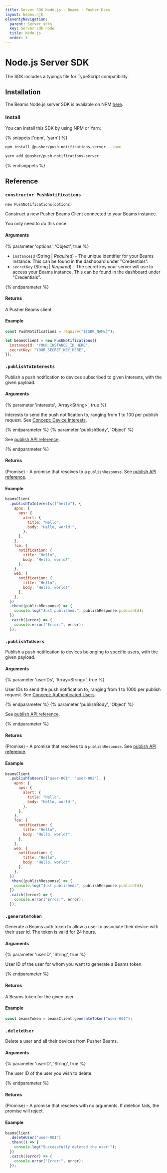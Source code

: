 ```yaml
---
title: Server SDK Node.js - Beams - Pusher Docs
layout: beams.njk
eleventyNavigation:
  parent: Server sdks
  key: Server sdk node
  title: Node.js
  order: 3
---
```


# Node.js Server SDK

The SDK includes a typings file for TypeScript compatibility.

## Installation

The Beams Node.js server SDK is available on NPM [here](https://www.npmjs.com/package/@pusher/push-notifications-server).

### Install

You can install this SDK by using NPM or Yarn:

{% snippets ['npm', 'yarn'] %}

```bash
npm install @pusher/push-notifications-server --save
```

```bash
yarn add @pusher/push-notifications-server
```

{% endsnippets %}

## Reference

### `constructor PushNotifications`

`new PushNotifications(options)`

Construct a new Pusher Beams Client connected to your Beams instance.

You only need to do this once.

#### Arguments

{% parameter 'options', 'Object', true %}

- `instanceId` (String | _Required_) - The unique identifier for your Beams instance. This can be found in the dashboard under "Credentials".
- `secretKey` (String | _Required_) - The secret key your server will use to access your Beams instance. This can be found in the dashboard under "Credentials".

{% endparameter %}

#### Returns

A Pusher Beams client

#### Example

```js
const PushNotifications = require("${SDK_NAME}");

let beamsClient = new PushNotifications({
  instanceId: "YOUR_INSTANCE_ID_HERE",
  secretKey: "YOUR_SECRET_KEY_HERE",
});
```

### `.publishToInterests`

Publish a push notification to devices subscribed to given Interests, with the given payload.

#### Arguments

{% parameter 'interests', 'Array&lt;String&gt;', true %}

Interests to send the push notification to, ranging from 1 to 100 per publish request. See [Concept: Device Interests](/docs/beams/concepts/device-interests).

{% endparameter %}
{% parameter 'publishBody', 'Object' %}

See [publish API reference](/docs/beams/reference/publish-api#request-body).

{% endparameter %}

#### Returns

(Promise) - A promise that resolves to a `publishResponse`. See [publish API reference](/docs/beams/reference/publish-api#success-response-body).

#### Example

```js
beamsClient
  .publishToInterests(["hello"], {
    apns: {
      aps: {
        alert: {
          title: "Hello",
          body: "Hello, world!",
        },
      },
    },
    fcm: {
      notification: {
        title: "Hello",
        body: "Hello, world!",
      },
    },
    web: {
      notification: {
        title: "Hello",
        body: "Hello, world!",
      },
    },
  })
  .then((publishResponse) => {
    console.log("Just published:", publishResponse.publishId);
  })
  .catch((error) => {
    console.error("Error:", error);
  });
```

### `.publishToUsers`

Publish a push notification to devices belonging to specific users, with the given payload.

#### Arguments

{% parameter 'userIDs', 'Array&lt;String&gt;', true %}

User IDs to send the push notification to, ranging from 1 to 1000 per publish request. See [Concept: Authenticated Users](/docs/beams/concepts/authenticated-users).

{% endparameter %}
{% parameter 'publishBody', 'Object' %}

See [publish API reference](/docs/beams/reference/publish-api#request-body).

{% endparameter %}

#### Returns

(Promise) - A promise that resolves to a `publishResponse`. See [publish API reference](/docs/beams/reference/publish-api#success-response-body).

#### Example

```js
beamsClient
  .publishToUsers(["user-001", "user-002"], {
    apns: {
      aps: {
        alert: {
          title: "Hello",
          body: "Hello, world!",
        },
      },
    },
    fcm: {
      notification: {
        title: "Hello",
        body: "Hello, world!",
      },
    },
    web: {
      notification: {
        title: "Hello",
        body: "Hello, world!",
      },
    },
  })
  .then((publishResponse) => {
    console.log("Just published:", publishResponse.publishId);
  })
  .catch((error) => {
    console.error("Error:", error);
  });
```

### `.generateToken`

Generate a Beams auth token to allow a user to associate their device with their user id. The token is valid for 24 hours.

#### Arguments

{% parameter 'userID', 'String', true %}

User ID of the user for whom you want to generate a Beams token.

{% endparameter %}

#### Returns

A Beams token for the given user.

#### Example

```js
const beamsToken = beamsClient.generateToken("user-001");
```

### `.deleteUser`

Delete a user and all their devices from Pusher Beams.

#### Arguments

{% parameter 'userID', 'String', true %}

The user ID of the user you wish to delete.

{% endparameter %}

#### Returns

(Promise) - A promise that resolves with no arguments. If deletion fails, the promise will reject.

#### Example

```js
beamsClient
  .deleteUser("user-001")
  .then(() => {
    console.log("Successfully deleted the user!");
  })
  .catch((error) => {
    console.error("Error:", error);
  });
```
